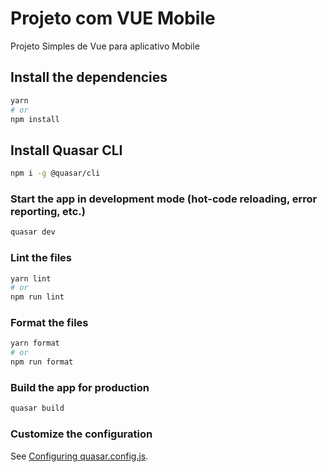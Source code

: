 # Projeto com VUE Mobile

Projeto Simples de Vue para aplicativo Mobile

## Install the dependencies
```bash
yarn
# or
npm install
```

## Install Quasar CLI
```bash
npm i -g @quasar/cli
```

### Start the app in development mode (hot-code reloading, error reporting, etc.)
```bash
quasar dev
```


### Lint the files
```bash
yarn lint
# or
npm run lint
```


### Format the files
```bash
yarn format
# or
npm run format
```



### Build the app for production
```bash
quasar build
```

### Customize the configuration
See [Configuring quasar.config.js](https://v2.quasar.dev/quasar-cli-webpack/quasar-config-js).
